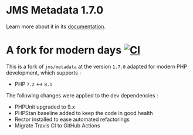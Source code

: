 JMS Metadata 1.7.0
==========

Learn more about it in its [documentation](https://github.com/schmittjoh/metadata/1.x).

A fork for modern days [![CI](https://github.com/gammadia/jms-metadata-1.x/actions/workflows/ci.yaml/badge.svg)](https://github.com/gammadia/jms-metadata-1.x/actions/workflows/ci.yaml)
==========

This is a fork of `jms/metadata` at the version `1.7.0` adapted for modern PHP development, which supports :

* PHP `7.2` <-> `8.1`

The following changes were applied to the dev dependencies :

* PHPUnit upgraded to 9.x
* PHPStan baseline added to keep the code in good health
* Rector installed to ease automated refactorings
* Migrate Travis CI to GitHub Actions
